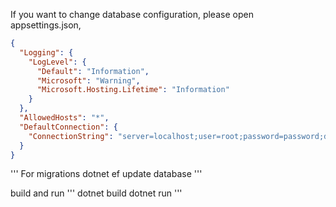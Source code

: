 If you want to change database configuration, please open appsettings.json,
```json
{
  "Logging": {
    "LogLevel": {
      "Default": "Information",
      "Microsoft": "Warning",
      "Microsoft.Hosting.Lifetime": "Information"
    }
  },
  "AllowedHosts": "*",
  "DefaultConnection": {
    "ConnectionString": "server=localhost;user=root;password=password;database=studi_kasus"
  }
}
```
'''
For migrations
dotnet ef update database
'''

build and run
'''
dotnet build
dotnet run
'''